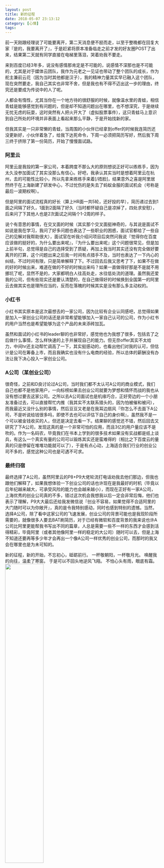 ```yaml
---
layout: post
title: 新的征程
date: 2018-05-07 23:13:12
category: [心情]
tags: 
---
```


前一天刚跟经理说了可能要离开，第二天消息便不胫而走，以至于整晚都在回复大家『是的，我要离开了』，于是赶紧将原本准备临走之前才发的好友圈POST了出来，结果第二天就有同学直接在电梯里落泪，哭着劝我不要走。

来到百度已经3年多，说没有感情那肯定是不可能的，说感情不深那也是不可能的，尤其是对于媒体云团队，我作为元老之一见证也带动了整个团队的成长，作为舵主兼前云花（因为当时其他都是汉子），我的精神力量其实早已融入这个团队，现在突然要走，我自己其实也非常不舍，但是我也有不得不迈出这一步的理由，终究还是要成为传说中的人了呢。

人都会有惰性，尤其当你在一个地方待的很舒服的时候，就像温水里的青蛙，相信青蛙是能够感觉到有问题的，但是却不知道问题出在哪里，也不想深究，于是继续无忧无虑的玩耍，这时突然有人把火开大了（虚拟股票事件），这只青蛙马上意识到自己所处的环境并非表面上看起来那么平静，于是开始找新的家。

但我其实是一只非常懒的青蛙，当周围的小伙伴已经拿到offer的时候我连简历还没更新好，小伙伴着急了，给我下达死命令，下周一必须把简历写好，然后我下周三终于挤除了第一份简历，开始了慢慢面试路。
<!--more-->

### 阿里云

阿里云是我投的第一家公司，本着跨度不那么大的原则想说正好可以练练手，因为太久没参加面试了其实没那么有信心。好吧，我承认其实当时是想着阿里云在杭州，去的可能性比较小，所以先拿来练练手来着[/捂脸]，结果意外之喜是阿里居然终于在上海新建了研发中心，不过忧伤的是失去了蚂蚁金服的面试机会（号称是最后一波期权啊）。

但是阿里的面试流程真的好长（算上HR面一共5轮，还好投的早），简历递过去到1面之间隔了好久，1面到2面隔了好久（当时都怀疑自己是凉掉了，四处求安慰），后来问了下其他人也是2次面试之间隔个1-2周的样子。

说个有意思的事情，在交叉面的时候（其实那个交叉面挺神奇的，与其说是面试不如说是我在学习，我问了好多问题也表达了一些职业的困惑，面试官都给了一些自己的见解对我帮助很大），面试官在听我介绍问项目后突然问我说『觉得你在百度应该做的挺好的，为什么要出来呢』，『为什么要出来呢』这个问题很常见，但是加上前半句，总觉得是自己的选择受到了质疑，再加上我当时其实还没有完全做好要离开的打算，这个问题出来之后我一时间有点措手不及，当时也表达了一下内心的纠结，不过时间有限，只是简单解释了下。不过回去后我又思考了下，如果不在做的好的时候出来，难道在做的不好的时候出来吗？如果一直做得好那是不是就不用挪坑了呢，显然不是的，大家都明白人往高处走，水往低处流的道理。虽然我还爱我的公司，但有些现实还是要认清楚的，在自己做得好的时候换到全国第一的阿里云去做其实也是理所应当的，反而在落魄的时候其实是没有那么多主动权的。

### 小红书

小红书其实原本是这次最想去的一家公司，因为比较有企业认同感吧，总觉得如果是加入一家创业公司的话还是非常希望能够加入一家自己认可的公司，作为小红书的用户当然也是希望能够为这个产品的未来添砖加瓦。

虽然和面试的小红书的leader聊的也非常好，感觉他也为我想了很多，包括去了之后做什么事情，怎么样快速的上手并展现自己的能力。但无奈offer其实不太给力，中间hr还主动帮忙调高了一下，其实挺感动的，也看出他们对我的认可，但估计是公司在筹备上市，而且我确实也没有什么电商的经验，所以总体的薪酬没有办法让我下决心投入一家创业公司。

### A公司（某创业公司）

很奇怪，之前和D良讨论过A公司，当时我们都不太认可A公司的商业模式，我们自己也都不是他家用户，一向标榜如果去创业公司就要为梦想和情怀而战的我也从没有想过要去这家公司。之所以去A公司面试也是机缘巧合，正好旁边的一个小朋友准备过去，可以直接帮忙内推（我其实不太联系猎头的，因为怕被催和被问），而我最近又没什么别的事情，然后豆豆又老是在我耳边扇风『你怎么不去面下A公司，不是听说给钱很多吗，即使不去也可以评估下自己的身价啊』，虽然我不是一个可以被金钱收买的人，但还是决定去看一下。结果聊的感觉还不错，然后回去又研究了下A公司，发现这真的是一个非常可怕的应用，而且3亿的用户量应该不是吹的。作为一名码农，毕竟我们在书本上学到的很多技术如果没有实战都是纸上谈兵，有这么一个真实有量的公司可以锻炼其实还是蛮难得的（相比之下百度云的量真的只是停留在堆堆功能就可以了），于是有点心动，上海适合我们行业的创业公司不多的，感觉这种公司也是可遇不可求。

### 最终归宿

最终选择了A公司，虽然阿里云的P8+P9大佬轮流打电话劝我去他们那边，但我也跟他们解释了，如果我想体验一下创业公司的话也许现在是我最好的时机（毕竟以后年纪越来越大，可承受风险的能力也会越来越小），而现在正好有一家A公司，上海优秀的创业公司真的不多，错过这次机会我想我以后一定会非常后悔，他们也表示了理解，P9大大最后还给我发微信说『创业不容易，如果觉得不合适阿里的大门随时可以为你敞开』，真的是令我特别感动，同时也感到特别的遗憾。当然，选择A公司，除了看中这家公司的飞速发展，创业公司的背景可能也是我现阶段所需要的，就像很多人要去BAT刷简历，对于已经有微软和百度背景的我来说也许A公司比阿里更能帮我书写出不同的篇章，人总是需要一些不一样的东西才会感到活得精彩，毕竟阿里（或者其他像阿里一样的稳定的大公司）随时可以去，但是上海不知道还要再等多少年才会再出一个像A公司一样优秀的创业公司，而那时的我又会在哪里也是为未可知的。

新的征程，新的开始，不忘初心，砥砺前行。
一杯敬朝阳，一杯敬月光。
唤醒我的向往，温柔了寒窗。
于是可以不回头地逆风飞翔。
不怕心头有雨，眼底有霜。
<img src="/2018/05/07/新的征程/fe3396df-d382-4019-ba5b-ec441f0db7a7.jpeg" width="50%" height="50%" alt="" align=center />

